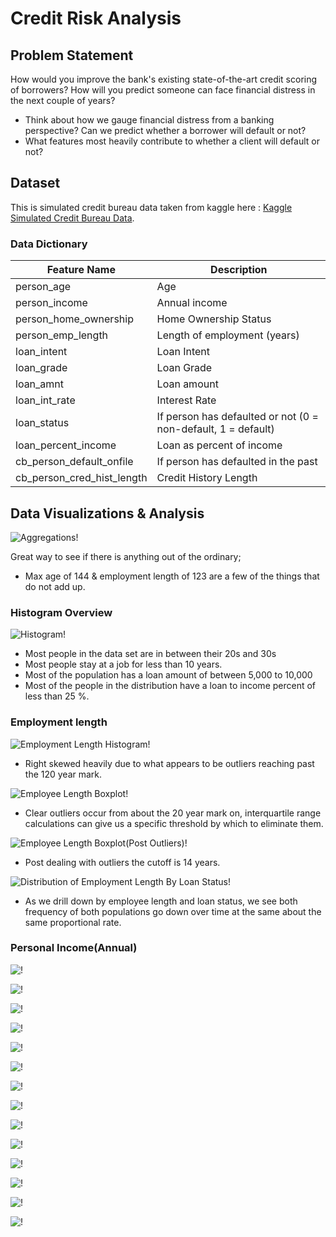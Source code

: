 # Credit Risk Analysis

## Problem Statement

How would you improve the bank's existing state-of-the-art credit scoring of borrowers? How will you predict someone can face financial distress in the next couple of years?
* Think about how we gauge financial distress from a banking perspective?  Can we predict whether a borrower will default or not?
* What features most heavily contribute to whether a client will default or not?

## Dataset

This is simulated credit bureau data taken from kaggle here : [Kaggle Simulated Credit Bureau Data](https://www.kaggle.com/datasets/laotse/credit-risk-dataset).

### Data Dictionary
| Feature Name               | Description                                                   |
|----------------------------|---------------------------------------------------------------|
| person_age                 | Age                                                           |
| person_income              | Annual income                                                 |
| person_home_ownership      | Home Ownership Status                                         |
| person_emp_length          | Length of employment (years)                                  |
| loan_intent                | Loan Intent                                                   |
| loan_grade                 | Loan Grade                                                    |
| loan_amnt                  | Loan amount                                                   |
| loan_int_rate              | Interest Rate                                                 |
| loan_status                | If person has defaulted or not (0 = non-default, 1 = default) |
| loan_percent_income        | Loan as percent of income                                     |
| cb_person_default_onfile   | If person has defaulted in the past                           |
| cb_person_cred_hist_length | Credit History Length                                         |


## Data Visualizations & Analysis

![Aggregations!](./images/aggregations.png "Aggregations")

Great way to see if there is anything out of the ordinary;
* Max  age of 144 & employment length of 123 are a few of the things that do not add up.

### Histogram Overview
![Histogram!](./images/numeric_dist_plots.png "Histogram")

* Most people in the data set are in between their 20s and 30s
* Most people stay at a job for less than 10 years.
* Most of the population has a loan amount of between 5,000 to 10,000
* Most of the people in the distribution have a loan to income percent of less than 25 %.

### Employment length

![Employment Length Histogram!](./images/emp_length_hist_og.png "Employment Length Histogram")
* Right skewed heavily due to what appears to be outliers reaching past the 120 year mark.

![Employee Length Boxplot!](./images/emp_length_original_boxplot.png "Employee Length Boxplot")

* Clear outliers occur from about the 20 year mark on, interquartile range calculations can give us a specific threshold by which to eliminate them.

![Employee Length Boxplot(Post Outliers)!](./images/box_emp_length.png "Employee Length Boxplot(Post Outliers)")
* Post dealing with outliers the cutoff is 14 years.

![Distribution of Employment Length By Loan Status!](./images/person_emp_hist_loan_status.png "Distribution of Employment Length By Loan Status")
* As we drill down by employee length and loan status, we see both frequency of both populations go down over time at the same about the same proportional rate.
### Personal Income(Annual)

![!](./images/.png "")

![!](./images/.png "")

![!](./images/.png "")

![!](./images/.png "")

![!](./images/.png "")

![!](./images/.png "")

![!](./images/.png "")

![!](./images/.png "")

![!](./images/.png "")

![!](./images/.png "")

![!](./images/.png "")

![!](./images/.png "")

![!](./images/.png "")

![!](./images/.png "")
